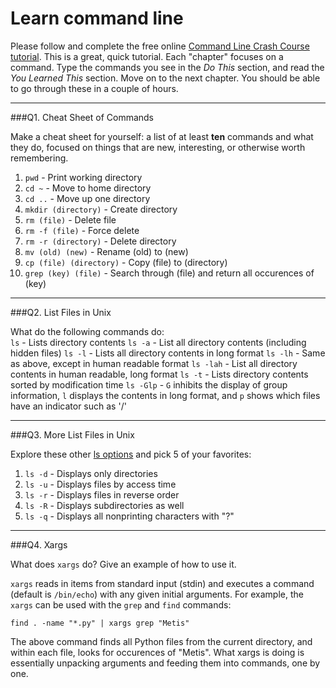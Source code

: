 # Learn command line

Please follow and complete the free online [Command Line Crash Course
tutorial](http://cli.learncodethehardway.org/book/). This is a great,
quick tutorial. Each "chapter" focuses on a command. Type the commands
you see in the _Do This_ section, and read the _You Learned This_
section. Move on to the next chapter. You should be able to go through
these in a couple of hours.

---

###Q1.  Cheat Sheet of Commands  

Make a cheat sheet for yourself: a list of at least **ten** commands and what they do, focused on things that are new, interesting, or otherwise worth remembering.

1. `pwd` - Print working directory
2. `cd ~` - Move to home directory
3. `cd ..` - Move up one directory
4. `mkdir (directory)` - Create directory
5. `rm (file)` - Delete file
6. `rm -f (file)` - Force delete
7. `rm -r (directory)` - Delete directory
8. `mv (old) (new)` - Rename (old) to (new)
9. `cp (file) (directory)` - Copy (file) to (directory)
10. `grep (key) (file)` - Search through (file) and return all occurences of (key)

---

###Q2.  List Files in Unix   

What do the following commands do:  
`ls` - Lists directory contents 
`ls -a` - List all directory contents (including hidden files)
`ls -l` - Lists all directory contents in long format
`ls -lh` - Same as above, except in human readable format
`ls -lah` - List all directory contents in human readable, long format 
`ls -t` - Lists directory contents sorted by modification time 
`ls -Glp` - `G` inhibits the display of group information, `l` displays the contents in long format, and `p` shows which files have an indicator such as '/'

---

###Q3.  More List Files in Unix  

Explore these other [ls options](http://www.techonthenet.com/unix/basic/ls.php) and pick 5 of your favorites:

1. `ls -d` - Displays only directories
2. `ls -u` - Displays files by access time
3. `ls -r` - Displays files in reverse order
4. `ls -R` - Displays subdirectories as well
5. `ls -q` - Displays all nonprinting characters with "?"

---

###Q4.  Xargs   

What does `xargs` do? Give an example of how to use it.

`xargs` reads in items from standard input (stdin) and executes a command (default is `/bin/echo`) with any given initial arguments. For example, the `xargs` can be used with the `grep` and `find` commands:

`find . -name "*.py" | xargs grep "Metis"`

The above command finds all Python files from the current directory, and within each file, looks for occurences of "Metis". What xargs is doing is essentially unpacking arguments and feeding them into commands, one by one.

